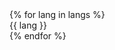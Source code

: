 <div class="snippet">
<div class="snippet__langs">
{% for lang in langs %}
<div class="snippet__lang{% if loop.first %} selected{% endif %}" data-lang="{{ lang }}">
    {{ lang }}
</div>
{% endfor %}
</div>

